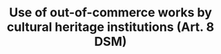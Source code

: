 ---
title: "Use of out-of-commerce works by cultural heritage institutions (Art. 8 DSM)"
short: "dsm8"
draft: "false"
summary: "This (mandatory) exception or limitation allows certain cultural heritage institutions to make available out-of-commerce works and other protected subject matter, for non-commercial purposes. Cultural heritage institutions have to make a reasonable effort to determine whether a work is in or out of commerce, but there is no mandatory search. Member States are allowed to provide specific requirements to facilitate this assessment. Only those materials that are permanently in the collections of an institution can be used under this provision, and the exception only applies for the rights and types of materials for which no collecting management organization qualifies as “sufficiently representative” to grant licenses. The provision does not foresee the possibility to subject the permitted uses to compensation."
more: "The recitals clarify that out-of-commerce materials are those that have never been in commerce and those that were in commerce and no longer are available through customary channels of commerce."
linklaw: "https://eur-lex.europa.eu/legal-content/EN/TXT/?uri=CELEX%3A32019L0790#008.002"
---